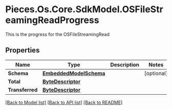 # Pieces.Os.Core.SdkModel.OSFileStreamingReadProgress
This is the progress for the OSFileStreamingRead

## Properties

Name | Type | Description | Notes
------------ | ------------- | ------------- | -------------
**Schema** | [**EmbeddedModelSchema**](EmbeddedModelSchema.md) |  | [optional] 
**Total** | [**ByteDescriptor**](ByteDescriptor.md) |  | 
**Transferred** | [**ByteDescriptor**](ByteDescriptor.md) |  | 

[[Back to Model list]](../README.md#documentation-for-models) [[Back to API list]](../README.md#documentation-for-api-endpoints) [[Back to README]](../README.md)

